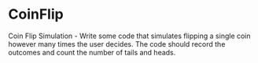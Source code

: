 # CoinFlip
Coin Flip Simulation - Write some code that simulates flipping a single coin however many times the user decides. The code should record the outcomes and count the number of tails and heads.

